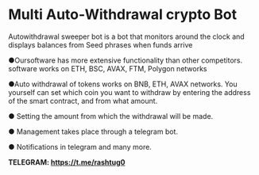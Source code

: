 # Multi Auto-Withdrawal crypto Bot

Autowithdrawal sweeper bot is a bot that monitors around the clock and displays balances from Seed phrases when funds arrive

●Oursoftware has more extensive functionality than other competitors.
software works on ETH, BSC, AVAX, FTM, Polygon networks


●Auto withdrawal of tokens works on BNB, ETH, AVAX networks.
You yourself can set which coin you want to withdraw by entering the address of the smart contract, and from what amount.


● Setting the amount from which the withdrawal will be made.


● Management takes place through a telegram bot.


● Notifications in telegram and many more.



**TELEGRAM: https://t.me/rashtug0**
